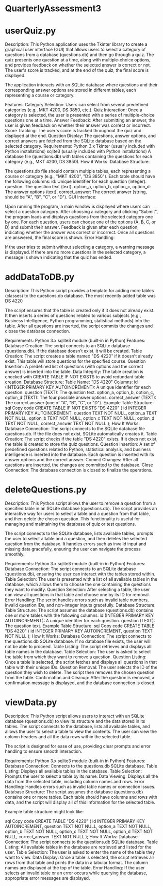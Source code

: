 # QuarterlyAssessment3

# userQuiz.py
Description:
This Python application uses the Tkinter library to create a graphical user interface (GUI) that allows users to select a category of questions from a database (questions.db) and then go through a quiz. The quiz presents one question at a time, along with multiple-choice options, and provides feedback on whether the selected answer is correct or not. The user's score is tracked, and at the end of the quiz, the final score is displayed.

The application interacts with an SQLite database where questions and their corresponding answer options are stored in different tables, each representing a course or category.

Features:
Category Selection: Users can select from several predefined categories (e.g., MKT 4200, DS 3850, etc.).
Quiz Interaction: Once a category is selected, the user is presented with a series of multiple-choice questions one at a time.
Answer Feedback: After submitting an answer, the user is given feedback on whether their answer was correct or incorrect.
Score Tracking: The user's score is tracked throughout the quiz and displayed at the end.
Question Display: The questions, answer options, and correct answers are fetched from the SQLite database based on the selected category.
Requirements:
Python 3.x
Tkinter (usually included with Python installations)
sqlite3 (usually included with Python installations)
A database file (questions.db) with tables containing the questions for each category (e.g., MKT 4200, DS 3850).
How it Works:
Database Structure:

The questions.db file should contain multiple tables, each representing a course or category (e.g., "MKT 4200", "DS 3850").
Each table should have the following columns:
id: Unique identifier for each question (integer).
question: The question text (text).
option_a, option_b, option_c, option_d: The answer options (text).
correct_answer: The correct answer (string, should be "A", "B", "C", or "D").
GUI Interface:

Upon running the program, a main window is displayed where users can select a question category.
After choosing a category and clicking "Submit", the program loads and displays questions from the selected category one by one.
For each question, users can choose one of the options (A, B, C, or D) and submit their answer.
Feedback is given after each question, indicating whether the answer was correct or incorrect.
Once all questions are answered, the final score is shown.
Error Handling:

If the user tries to submit without selecting a category, a warning message is displayed.
If there are no more questions in the selected category, a message is shown indicating that the quiz has ended.

# addDataToDB.py
Description:
This Python script provides a template for adding more tables (classes) to the questions.db database. The most recently added table was DS 4220

The script ensures that the table is created only if it does not already exist. It then inserts a series of questions related to various subjects (e.g., Business Intelligence, Python programming, statistical methods) into the table. After all questions are inserted, the script commits the changes and closes the database connection.

Requirements:
Python 3.x
sqlite3 module (built-in in Python)
Features:
Database Creation: The script connects to an SQLite database (questions.db). If the database doesn't exist, it will be created.
Table Creation: The script creates a table named "DS 4220" if it doesn't already exist. This table will store questions for the specified course.
Question Insertion: A predefined list of questions (with options and the correct answer) is inserted into the table.
Data Integrity: The table creation is checked with CREATE TABLE IF NOT EXISTS to avoid redundant table creation.
Database Structure:
Table Name: "DS 4220"
Columns:
id (INTEGER PRIMARY KEY AUTOINCREMENT): A unique identifier for each question.
question (TEXT): The question text.
option_a, option_b, option_c, option_d (TEXT): The four possible answer options.
correct_answer (TEXT): The correct answer (one of "A", "B", "C", or "D").
Example Table Structure:
sql
Copy code
CREATE TABLE IF NOT EXISTS "DS 4220" (
    id INTEGER PRIMARY KEY AUTOINCREMENT,
    question TEXT NOT NULL,
    option_a TEXT NOT NULL,
    option_b TEXT NOT NULL,
    option_c TEXT NOT NULL,
    option_d TEXT NOT NULL,
    correct_answer TEXT NOT NULL
);
How It Works:
Database Connection: The script connects to the SQLite database file questions.db. If the file does not exist, SQLite automatically creates it.
Table Creation: The script checks if the table "DS 4220" exists. If it does not exist, the table is created to store the quiz questions.
Question Insertion: A set of predefined questions related to Python, statistical analysis, and business intelligence is inserted into the database. Each question is inserted with its answer options and the correct answer.
Commit Changes: After all questions are inserted, the changes are committed to the database.
Close Connection: The database connection is closed to finalize the operations.

# deleteQuestions.py
Description:
This Python script allows the user to remove a question from a specified table in an SQLite database (questions.db). The script provides an interactive way for users to select a table and a question from that table, and then delete the chosen question. This functionality is useful for managing and maintaining the database of quiz or test questions.

The script connects to the SQLite database, lists available tables, prompts the user to select a table and a question, and then deletes the selected question from the database. It handles errors such as invalid input and missing data gracefully, ensuring the user can navigate the process smoothly.

Requirements:
Python 3.x
sqlite3 module (built-in in Python)
Features:
Database Connection: The script connects to an SQLite database (questions.db), ensuring the user can interact with the tables stored within.
Table Selection: The user is presented with a list of all available tables in the database, which allows them to choose the one containing the questions they want to modify.
Question Selection: After selecting a table, the user can view all questions in that table and choose one by its ID for removal.
Error Handling: The script handles errors such as invalid table numbers, invalid question IDs, and non-integer inputs gracefully.
Database Structure:
Table Structure: The script assumes the database (questions.db) contains one or more tables with the following columns:
id (INTEGER PRIMARY KEY AUTOINCREMENT): A unique identifier for each question.
question (TEXT): The question text.
Example Table Structure:
sql
Copy code
CREATE TABLE "DS 4220" (
    id INTEGER PRIMARY KEY AUTOINCREMENT,
    question TEXT NOT NULL
);
How It Works:
Database Connection: The script connects to the questions.db SQLite database. If no database file exists, the user will not be able to proceed.
Table Listing: The script retrieves and displays all table names in the database.
Table Selection: The user is asked to select the table from which they want to remove a question.
Question Listing: Once a table is selected, the script fetches and displays all questions in that table with their unique IDs.
Question Removal: The user selects the ID of the question they wish to delete. The script then removes the chosen question from the table.
Confirmation and Cleanup: After the question is removed, a confirmation message is displayed, and the database connection is closed.

# viewData.py
Description:
This Python script allows users to interact with an SQLite database (questions.db) to view its structure and the data stored in its tables. The script connects to the database, lists all available tables, and allows the user to select a table to view the contents. The user can view the column headers and all the data rows within the selected table.

The script is designed for ease of use, providing clear prompts and error handling to ensure smooth interaction.

Requirements:
Python 3.x
sqlite3 module (built-in in Python)
Features:
Database Connection: Connects to the questions.db SQLite database.
Table Listing: Displays all available tables in the database.
Table Selection: Prompts the user to select a table by its name.
Data Viewing: Displays all the data from the selected table, including column names and rows.
Error Handling: Handles errors such as invalid table names or connection issues.
Database Structure:
The script assumes the database (questions.db) contains one or more tables. Each table should have columns and rows with data, and the script will display all of this information for the selected table.

Example table structure might look like:

sql
Copy code
CREATE TABLE "DS 4220" (
    id INTEGER PRIMARY KEY AUTOINCREMENT,
    question TEXT NOT NULL,
    option_a TEXT NOT NULL,
    option_b TEXT NOT NULL,
    option_c TEXT NOT NULL,
    option_d TEXT NOT NULL,
    correct_answer TEXT NOT NULL
);
How It Works:
Database Connection: The script connects to the questions.db SQLite database.
Table Listing: All available tables in the database are retrieved and listed for the user.
Table Selection: The user is asked to enter the name of the table they want to view.
Data Display: Once a table is selected, the script retrieves all rows from that table and prints the data in a tabular format. The column names are displayed at the top of the table.
Error Handling: If the user selects an invalid table or an error occurs while querying the database, appropriate error messages are displayed.